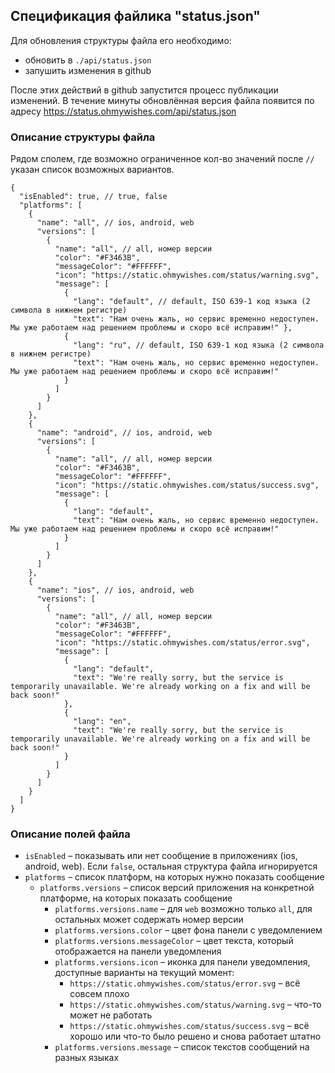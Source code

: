 ## Спецификация файлика "status.json"

Для обновления структуры файла его необходимо: 
* обновить в `./api/status.json`
* запушить изменения в github

После этих действий в github запустится процесс публикации изменений.
В течение минуты обновлённая версия файла появится по адресу https://status.ohmywishes.com/api/status.json

### Описание структуры файла

Рядом сполем, где возможно ограниченное кол-во значений после 
`//` указан список возможных вариантов.

```json5
{
  "isEnabled": true, // true, false
  "platforms": [
    {
      "name": "all", // ios, android, web
      "versions": [
        {
          "name": "all", // all, номер версии
          "color": "#F3463B",
          "messageColor": "#FFFFFF",
          "icon": "https://static.ohmywishes.com/status/warning.svg",
          "message": [
            { 
              "lang": "default", // default, ISO 639-1 код языка (2 символа в нижнем регистре)
              "text": "Нам очень жаль, но сервис временно недоступен. Мы уже работаем над решением проблемы и скоро всё исправим!" },
            { 
              "lang": "ru", // default, ISO 639-1 код языка (2 символа в нижнем регистре)
              "text": "Нам очень жаль, но сервис временно недоступен. Мы уже работаем над решением проблемы и скоро всё исправим!"
            }
          ]
        }
      ]
    },
    {
      "name": "android", // ios, android, web
      "versions": [
        {
          "name": "all", // all, номер версии
          "color": "#F3463B",
          "messageColor": "#FFFFFF",
          "icon": "https://static.ohmywishes.com/status/success.svg",
          "message": [
            { 
              "lang": "default", 
              "text": "Нам очень жаль, но сервис временно недоступен. Мы уже работаем над решением проблемы и скоро всё исправим!"
            }
          ]
        }
      ]
    },
    {
      "name": "ios", // ios, android, web
      "versions": [
        {
          "name": "all", // all, номер версии
          "color": "#F3463B",
          "messageColor": "#FFFFFF",
          "icon": "https://static.ohmywishes.com/status/error.svg",
          "message": [
            {  
              "lang": "default", 
              "text": "We're really sorry, but the service is temporarily unavailable. We're already working on a fix and will be back soon!"
            },
            { 
              "lang": "en", 
              "text": "We're really sorry, but the service is temporarily unavailable. We're already working on a fix and will be back soon!"
            }
          ]
        }
      ]
    }
  ]
}

```

### Описание полей файла

* `isEnabled` – показывать или нет сообщение в приложениях (ios, android, web). Если `false`, остальная структура файла игнорируется
* `platforms` – список платформ, на которых нужно показать сообщение
  * `platforms.versions` – список версий приложения на конкретной платформе, на которых показать сообщение
    * `platforms.versions.name` – для `web` возможно только `all`, для остальных может содержать номер версии
    * `platforms.versions.color` – цвет фона панели с уведомлением
    * `platforms.versions.messageColor` – цвет текста, который отображается на панели уведомления
    * `platforms.versions.icon` – иконка для панели уведомления, доступные варианты на текущий момент:
      * `https://static.ohmywishes.com/status/error.svg` – всё совсем плохо
      * `https://static.ohmywishes.com/status/warning.svg` – что-то может не работать
      * `https://static.ohmywishes.com/status/success.svg` – всё хорошо или что-то было решено и снова работает штатно
    * `platforms.versions.message` – список текстов сообщений на разных языках